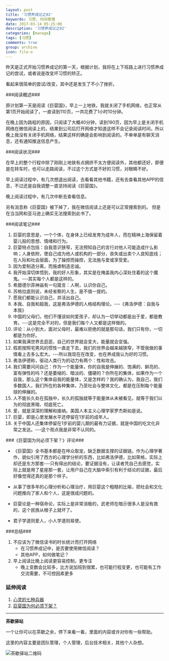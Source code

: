 ```yaml
---
layout: post
title: '习惯养成记之02'
keywords: 习惯, 时间管理
date: 2017-03-14 05:25:00
description: '习惯养成记之02'
categories: [manage]
tags: [习惯]
comments: true
group: archive
icon: file-o
---
```


昨天是正式开始习惯养成记的第一天，根据计划，我将在上下班路上进行习惯养成记的尝试，或者说是改变坏习惯的矫正。

<!--more-->

看起来很简单的尝试/改变，其中还是发生了不小了挫折。

###阅读概述###

原计划第一天是阅读《巨婴国》，早上一上地铁，我就关闭了手机网络，也正常从第1页开始阅读了，一直读到110页，一共花费了1小时10分钟。

在晚上因为路程的原因，只阅读了大概40分钟，读到190页，因为早上是关闭手机网络在微信阅读上的，结果到公司后打开网络才知道这样不会记录阅读时间，所以晚上我没有关闭手机网络，结果这样的确是会影响到阅读的。不单单是有聊天消息，还有通知推送信息产生。

###阅读状况###

在早上的整个行程中除了刚刚上地铁有点拥挤不太方便阅读外，其他都还好，即便是在转车时，也可以走路阅读，不过这个方式是不好的习惯，对眼睛不好。

早上阅读过程中，有几次想退出阅读，去看看其他书籍，还有去查看其他APP的信息，不过还是自我调整一直坚持阅读《巨婴国》。

晚上阅读过程中，有几次中断去查看信息。

另有消息称《巨婴国》被下掉了，我在微信阅读上还是可以正常搜索到的。
但是在当当网和亚马逊上确实无法搜索到此书了。

###阅读笔记###

1. 巨婴的意思是，一个个体，在身体上已经发育为成年人，而在精神上海保留着婴儿般的思想、情绪和行为。
2. 巨婴特点包括：自我意识狭窄，无法预知自己的言行对他人可能造成什么影响；人身依附，使自己成为他人或机构的一部分，丧失或出卖个人良知底线；在人际和社会层面，为了操控而操控，无法施与爱或享受爱。
3. 因为爱制造分离，而施虐制造忠诚。
4. 我开始深切体悟到，我的好人形象，其实是在掩盖我内心深处住着的这个魔鬼。---其实每个人都是这样的。
5. 希腊德尔菲神庙有一句箴言：人啊，认识你自己。
6. 苏格拉底则说，未经省察的人生，是不值一提的。
7. 愿我们都能认识自己，并活出自己。
8. 本我、自我和超我，这是弗洛伊德的人格结构理论。---《弗洛伊德：自我与本我》
9. 中国的父母们，他们不懂该如何爱孩子，却认为一切举动都是出于爱，都是教育。---这是完全不对的，但是我们每个人又都是这样做的。
10. 评论：从小到大，面对父母时，最难以拒绝的就是那句话，我们只有你，一切都是为你好。
11. 如果我满世界去逛逛，自己的世界就会变大，能量就会变强。
12. 假若按照宅男风的惯性一直走下去，我们的世界会越来越狭窄，不管我做的事情看上去多么宏大。---所以我现在在改变，也在养成我认为好的习惯。
13. 弗洛伊德称，驱动人类行为的动力有两个：性和攻击。
14. 我们需要问问自己：作为一个能量体，你的自我是伸展的、饱满的、鲜亮的、富有弹性的吗？还是萎缩的、暗淡的、僵硬的？你所在的集体，如果作为一个自我，那么这个集体自我的能量体，又是怎样的？我的确认为，我自己，我们多数国人，我们所在的各种集体，乃至社会与整体文化，都是在压制每个能量球的伸展的。
15. 人不能长久处在孤独中，长久的孤独就等于能量体从未被看见，就等于我们以为的彻底黑暗、彻底死亡。
16. 爱，就是深深的理解和接纳。美国人本主义心理学家罗杰斯如是说。
17. 巨婴，即是心里发展水平还停留在1岁前的成年人。
18. 关于中国人还集体停留在1岁前的婴儿期的最有力证据，就是中国的吃文化非常之发达。---这个观点我是非常不认同的。

###《巨婴国为何必须下架？》评论###

- 《巨婴国》全书基本都是在哗众取宠，缺乏数据支撑的证据链。作为心理学著作，貌似引用了西方的心理学分析的东西，比如弗洛伊德，比如荣格，实际上却还是东方那套---只有得出的结论，要证据没有，让读者凭自己去感觉，实际上就是用了星座那一套，让用户自己在大脑中索引有利于结论的证据，最后好像觉得还真的是那个样子。

- 从事了很多年的心理分析和心理治疗，用巨婴这个粗糙的比喻，把社会和文化问题推向了家人和个人，这是很成问题的。

- 巨婴论是一种宿命论，实际上是非常消极的，武老师在暗示很多人是没有救的，这个民族从根子上就坏了。

- 君子学道则爱人，小人学道则易使。

###总结###

1. 不应该为了微信读书的时长统计而打开网络
	- 在习惯养成记中，是否要使用微信阅读？
	- 其他APP，如何做笔记？
2. 早上阅读比晚上阅读更容易控制，更专注
	- 晚上变数会比较多，比方说加班到很累，也可能行程变更，也可能有工作交流需要，不可控因素更多

### 延伸阅读 ###

1. [心灵的七种兵器](https://book.douban.com/subject/3035600/)
2. [巨婴国为何必须下架？](http://mp.weixin.qq.com/s/zUtacVb1vbn5yw_1DDIixw)

----

**茶歇驿站**

一个让你可以在茶歇之余，停下来看一看，里面的内容或许对你有一些帮助。

这里的内容主要是团队管理，个人管理，后台技术相关，其他个人杂想。

![茶歇驿站二维码](http://ww4.sinaimg.cn/large/824dcde4gw1f358o5j022j20by0bywf8.jpg)
